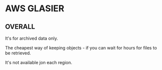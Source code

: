 # AWS GLASIER

## OVERALL

It's for archived data only.

The cheapest way of keeping objects - if you can wait for hours for files to be retrieved.

It's not available jon each region.

























